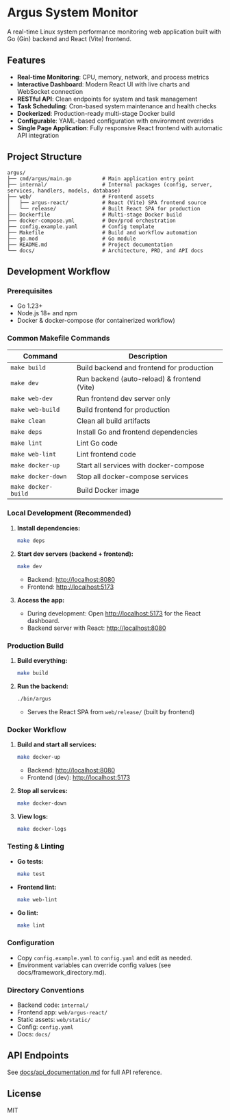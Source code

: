 # Argus System Monitor

A real-time Linux system performance monitoring web application built with Go (Gin) backend and React (Vite) frontend.

## Features

- **Real-time Monitoring**: CPU, memory, network, and process metrics
- **Interactive Dashboard**: Modern React UI with live charts and WebSocket connection
- **RESTful API**: Clean endpoints for system and task management
- **Task Scheduling**: Cron-based system maintenance and health checks
- **Dockerized**: Production-ready multi-stage Docker build
- **Configurable**: YAML-based configuration with environment overrides
- **Single Page Application**: Fully responsive React frontend with automatic API integration

## Project Structure

```
argus/
├── cmd/argus/main.go          # Main application entry point
├── internal/                  # Internal packages (config, server, services, handlers, models, database)
├── web/                       # Frontend assets
│   ├── argus-react/           # React (Vite) SPA frontend source
│   └── release/               # Built React SPA for production
├── Dockerfile                 # Multi-stage Docker build
├── docker-compose.yml         # Dev/prod orchestration
├── config.example.yaml        # Config template
├── Makefile                   # Build and workflow automation
├── go.mod                     # Go module
├── README.md                  # Project documentation
└── docs/                      # Architecture, PRD, and API docs
```

## Development Workflow

### Prerequisites

- Go 1.23+
- Node.js 18+ and npm
- Docker & docker-compose (for containerized workflow)

### Common Makefile Commands

| Command            | Description                                 |
|--------------------|---------------------------------------------|
| `make build`       | Build backend and frontend for production   |
| `make dev`         | Run backend (auto-reload) & frontend (Vite) |
| `make web-dev`     | Run frontend dev server only                |
| `make web-build`   | Build frontend for production               |
| `make clean`       | Clean all build artifacts                   |
| `make deps`        | Install Go and frontend dependencies        |
| `make lint`        | Lint Go code                                |
| `make web-lint`    | Lint frontend code                          |
| `make docker-up`   | Start all services with docker-compose      |
| `make docker-down` | Stop all docker-compose services            |
| `make docker-build`| Build Docker image                          |

### Local Development (Recommended)

1. **Install dependencies:**

   ```bash
   make deps
   ```

2. **Start dev servers (backend + frontend):**

   ```bash
   make dev
   ```

   - Backend: [http://localhost:8080](http://localhost:8080)
   - Frontend: [http://localhost:5173](http://localhost:5173)

3. **Access the app:**
   - During development: Open [http://localhost:5173](http://localhost:5173) for the React dashboard.
   - Backend server with React: [http://localhost:8080](http://localhost:8080)

### Production Build

1. **Build everything:**

   ```bash
   make build
   ```

2. **Run the backend:**

   ```bash
   ./bin/argus
   ```

   - Serves the React SPA from `web/release/` (built by frontend)

### Docker Workflow

1. **Build and start all services:**

   ```bash
   make docker-up
   ```

   - Backend: [http://localhost:8080](http://localhost:8080)
   - Frontend (dev): [http://localhost:5173](http://localhost:5173)

2. **Stop all services:**

   ```bash
   make docker-down
   ```

3. **View logs:**

   ```bash
   make docker-logs
   ```

### Testing & Linting

- **Go tests:**

  ```bash
  make test
  ```

- **Frontend lint:**

  ```bash
  make web-lint
  ```

- **Go lint:**

  ```bash
  make lint
  ```

### Configuration

- Copy `config.example.yaml` to `config.yaml` and edit as needed.
- Environment variables can override config values (see docs/framework_directory.md).

### Directory Conventions

- Backend code: `internal/`
- Frontend app: `web/argus-react/`
- Static assets: `web/static/`
- Config: `config.yaml`
- Docs: `docs/`

## API Endpoints

See [docs/api_documentation.md](docs/api_documentation.md) for full API reference.

## License

MIT
